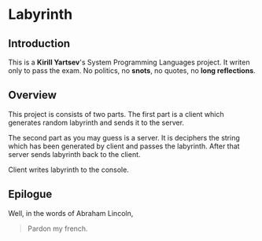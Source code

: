 # Labyrinth
## Introduction 
This is a **Kirill Yartsev**'s System Programming Languages project. It writen only to pass the exam. No politics, no **snots**, no quotes, no **long reflections**. 

## Overview
This project is consists of two parts. The first part is a client which generates random labyrinth and sends it to the server. 
   
The second part as you may guess is a server. It is deciphers the string which has been generated by client and passes the 
labyrinth. After that server sends labyrinth back to the client.

Client writes labyrinth to the console.

## Epilogue

Well, in the words of Abraham Lincoln,

>Pardon my french.
